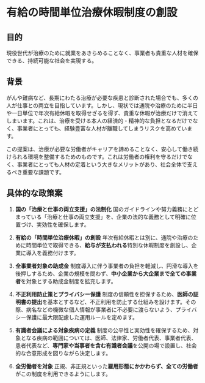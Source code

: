 # 有給の時間単位治療休暇制度の創設

## 目的

現役世代が治療のために就業をあきらめることなく、事業者も貴重な人材を確保できる、持続可能な社会を実現する。

## 背景

がんや難病など、長期にわたる治療が必要な疾患と診断された場合でも、多くの人が仕事との両立を目指しています。しかし、現状では通院や治療のために半日や一日単位で年次有給休暇を取得せざるを得ず、貴重な休暇が治療だけで消えてしまいます。これは、治療を受ける本人の経済的・精神的な負担となるだけでなく、事業者にとっても、経験豊富な人材が離職してしまうリスクを高めています。

この提案は、治療が必要な労働者がキャリアを諦めることなく、安心して働き続けられる環境を整備するためのものです。これは労働者の権利を守るだけでなく、事業者にとっても人材の定着という大きなメリットがあり、社会全体で支えるべき重要な課題です。

## 具体的な政策案

1.  **国の「治療と仕事の両立支援」の法制化**
    国のガイドラインや努力義務にとどまっている「治療と仕事の両立支援」を、企業の法的な義務として明確に位置づけ、実効性を確保します。

2.  **有給の「時間単位治療休暇」の創設**
    年次有給休暇とは別に、通院や治療のために時間単位で取得できる、**給与が支払われる**特別な休暇制度を創設し、企業に導入を義務付けます。

3.  **全事業者対象の助成金**
    制度導入に伴う事業者の負担を軽減し、円滑な導入を後押しするため、企業の規模を問わず、**中小企業から大企業まで全ての事業者**を対象とする助成金制度を拡充します。

4.  **不正利用防止策とプライバシー保護**
    制度の信頼性を担保するため、**医師の証明書の提出**を基本とするなど、不正利用を防止する仕組みを設けます。その際、病名などの機微な個人情報が事業者に不必要に渡らないよう、プライバシー保護に最大限配慮した運用ルールを定めます。

5.  **有識者会議による対象疾病の定義**
    制度の公平性と実効性を確保するため、対象となる疾病の範囲については、医師、法律家、労働者代表、事業者代表、患者代表など、**専門家や当事者を含む有識者会議**を公開の場で設置し、社会的な合意形成を図りながら決定します。

6.  **全労働者を対象**
    正規、非正規といった**雇用形態にかかわらず、全ての労働者**がこの制度を利用できるようにします。